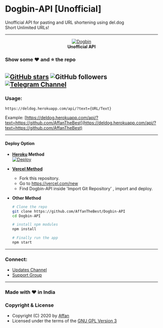 # Dogbin-API [Unofficial]  
Unofficial API for pasting and URL shortening using del.dog  
Short Unlimited URLs!

---
<p align="center">
    <a href="https://github.com/dogbin/dogbin">
        <img src="https://del.dog//static/apple-touch-icon.png?gbuster=bf6d5bdc" alt="Dogbin">
    </a>
    <br>
    <b>Unofficial API</b>
    <br>
</p>

### Show some :heart: and :star: the repo

[![GitHub stars](https://img.shields.io/github/stars/AffanTheBest/Dogbin-API.svg?style=social&label=Star)](https://github.com/AffanTheBest/APIs)
![GitHub followers](https://img.shields.io/github/followers/AffanTheBest.svg?style=social&label=Follow)
[![Telegram Channel](https://img.shields.io/badge/Telegram-Channel-orange)](https://t.me/asprojects)
------------
### Usage:  

```
https://deldog.herokuapp.com/api/?text={URL/Text}
```  
Example: [https://deldog.herokuapp.com/api/?text=https://github.com/AffanTheBest](https://deldog.herokuapp.com/api/?text=https://github.com/AffanTheBest)  

----------------------------------------------------------  

#### Deploy Option

* **[Heroku](https://www.heroku.com/) Method**  
  [![Deploy](https://www.herokucdn.com/deploy/button.svg)](https://heroku.com/deploy?template=https://github.com/AffanTheBest/Dogbin-API/tree/main)

* **[Vercel Method](https://vercel.com/)**  
  * Fork this repository.  
  * Go to https://vercel.com/new  
  * Find Dogbin-API inside 'Import Git Repository' , import and deploy.

* **Other Method** 

  ```bash
  # Clone the repo
  git clone https://github.com/AffanTheBest/Dogbin-API
  cd Dogbin-API

  # install npm modules
  npm install

  # Finally run the app
  npm start
  ```  

----------------------------------------------------------

### Connect:
* [Updates Channel](https://t.me/asprojects)  
* [Support Group](https://t.me/assupportchat)  

------------------------------------------  

### Made with ❤️️ in India
### Copyright & License 

* Copyright (C) 2020 by [Affan](https://github.com/AffanTheBest)
* Licensed under the terms of the [GNU GPL Version 3](https://github.com/AffanTheBest/Dogbin-API/blob/main/LICENSE)
